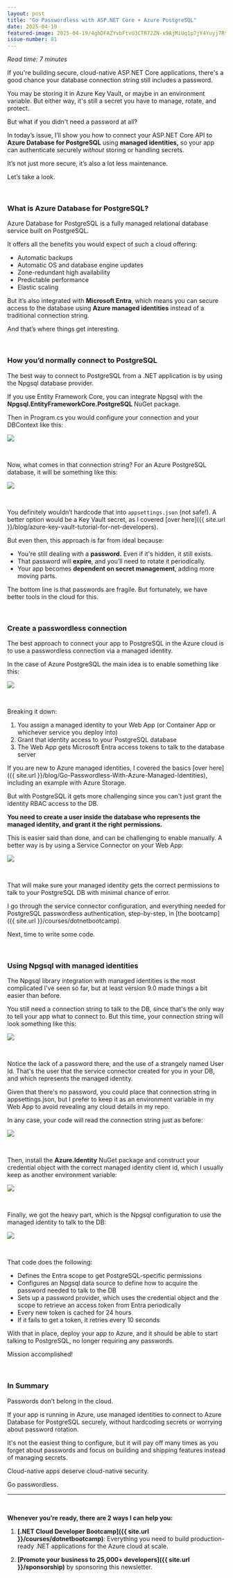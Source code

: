 ```yaml
---
layout: post
title: "Go Passwordless with ASP.NET Core + Azure PostgreSQL"
date: 2025-04-19
featured-image: 2025-04-19/4ghDFAZYvbFtvU3CTR72ZN-x9AjMiUq1p7jY4Yuyj7RtP.jpeg
issue-number: 81
---
```


*Read time: 7 minutes*
​

If you're building secure, cloud-native ASP.NET Core applications, there's a good chance your database connection string still includes a password.

You may be storing it in Azure Key Vault, or maybe in an environment variable. But either way, it's still a secret you have to manage, rotate, and protect.

But what if you didn't need a password at all?

In today’s issue, I’ll show you how to connect your ASP.NET Core API to **Azure Database for PostgreSQL** using **managed identities,** so your app can authenticate securely *without* storing or handling secrets.

It’s not just more secure, it’s also a lot less maintenance.

Let’s take a look.

​

### **What is Azure Database for PostgreSQL?**
Azure Database for PostgreSQL is a fully managed relational database service built on PostgreSQL.

It offers all the benefits you would expect of such a cloud offering: 

*   <span>Automatic backups</span>
*   <span>Automatic OS and database engine updates </span>
*   <span>Zone-redundant high availability</span>
*   <span>Predictable performance</span>
*   <span>Elastic scaling</span>

But it’s also integrated with **Microsoft Entra**, which means you can secure access to the database using **Azure managed identities** instead of a traditional connection string.

And that’s where things get interesting.

​

### **How you’d normally connect to PostgreSQL**
The best way to connect to PostgreSQL from a .NET application is by using the Npgsql database provider. 

If you use Entity Framework Core, you can integrate Npgsql with the **Npgsql.EntityFrameworkCore.PostgreSQL** NuGet package.

Then in Program.cs you would configure your connection and your DBContext like this:


![](/assets/images/2025-04-19/4ghDFAZYvbFtvU3CTR72ZN-kLuCsXSiVuQmEgMpqWsP8S.jpeg)

​

Now, what comes in that connection string? For an Azure PostgreSQL database, it will be something like this:


![](/assets/images/2025-04-19/4ghDFAZYvbFtvU3CTR72ZN-fns9p6xyTDsADnjfghngi9.jpeg)

​

You definitely wouldn’t hardcode that into `appsettings.json` (not safe!). A better option would be a Key Vault secret, as I covered [over here]({{ site.url }}/blog/azure-key-vault-tutorial-for-net-developers).

But even then, this approach is far from ideal because:

*   <span>You're still dealing with a **password.** Even if it's hidden, it still exists.</span>
*   <span>That password will **expire**, and you’ll need to rotate it periodically.</span>
*   <span>Your app becomes **dependent on secret management**, adding more moving parts.</span>

The bottom line is that passwords are fragile. But fortunately, we have better tools in the cloud for this.

​

### **Create a passwordless connection**
The best approach to connect your app to PostgreSQL in the Azure cloud is to use a passwordless connection via a managed identity.

In the case of Azure PostgreSQL the main idea is to enable something like this:


![](/assets/images/2025-04-19/4ghDFAZYvbFtvU3CTR72ZN-x9AjMiUq1p7jY4Yuyj7RtP.jpeg)

​

Breaking it down:

1.  <span>You assign a managed identity to your Web App (or Container App or whichever service you deploy into) </span>
2.  <span>Grant that identity access to your PostgreSQL database</span>
3.  <span>The Web App gets Microsoft Entra access tokens to talk to the database server</span>

If you are new to Azure managed identities, I covered the basics [over here]({{ site.url }}/blog/Go-Passwordless-With-Azure-Managed-Identities), including an example with Azure Storage. 

But with PostgreSQL it gets more challenging since you can't just grant the identity RBAC access to the DB. 

**You need to create a user inside the database who represents the managed identity, and grant it the right permissions.**

This is easier said than done, and can be challenging to enable manually. A better way is by using a Service Connector on your Web App:


![](/assets/images/2025-04-19/4ghDFAZYvbFtvU3CTR72ZN-pDnnZUd7TZPEvsWbFxd4Zr.jpeg)

​

That will make sure your managed identity gets the correct permissions to talk to your PostgreSQL DB with minimal chance of error.

I go through the service connector configuration, and everything needed for PostgreSQL passwordless authentication, step-by-step, in [the bootcamp]({{ site.url }}/courses/dotnetbootcamp).

Next, time to write some code.

​

### **Using Npgsql with managed identities**
The Npgsql library integration with managed identities is the most complicated I've seen so far, but at least version 9.0 made things a bit easier than before.

You still need a connection string to talk to the DB, since that's the only way to tell your app what to connect to. But this time, your connection string will look something like this:


![](/assets/images/2025-04-19/4ghDFAZYvbFtvU3CTR72ZN-fCmrs3AHBftxV84B5L7aN6.jpeg)

​

Notice the lack of a password there, and the use of a strangely named User Id. That's the user that the service connector created for you in your DB, and which represents the managed identity.

Given that there's no password, you could place that connection string in appsettings.json, but I prefer to keep it as an environment variable in my Web App to avoid revealing any cloud details in my repo.

In any case, your code will read the connection string just as before:


![](/assets/images/2025-04-19/4ghDFAZYvbFtvU3CTR72ZN-qeapzAtZ9JrrYLjxucyipj.jpeg)

​

Then, install the **Azure.Identity** NuGet package and construct your credential object with the correct managed identity client id, which I usually keep as another environment variable:


![](/assets/images/2025-04-19/4ghDFAZYvbFtvU3CTR72ZN-gbkrDSjMdH1G5QP9PB1wAR.jpeg)

​

Finally, we got the heavy part, which is the Npgsql configuration to use the managed identity to talk to the DB:


![](/assets/images/2025-04-19/4ghDFAZYvbFtvU3CTR72ZN-6kAGBuvNKRvWgB3wXCvRJv.jpeg)

​

That code does the following:

*   <span>Defines the Entra scope to get PostgreSQL-specific permissions</span>
*   <span>Configures an Npgsql data source to define how to acquire the password needed to talk to the DB</span>
*   <span>Sets up a password provider, which uses the credential object and the scope to retrieve an access token from Entra periodically</span>
*   <span>Every new token is cached for 24 hours</span>
*   <span>If it fails to get a token, it retries every 10 seconds</span>

With that in place, deploy your app to Azure, and it should be able to start talking to PostgreSQL, no longer requiring any passwords.

Mission accomplished!

​

### **In Summary**
Passwords don’t belong in the cloud.

If your app is running in Azure, use managed identities to connect to Azure Database for PostgreSQL securely, without hardcoding secrets or worrying about password rotation.

It's not the easiest thing to configure, but it will pay off many times as you forget about passwords and focus on building and shipping features instead of managing secrets. 

Cloud-native apps deserve cloud-native security.

Go passwordless.

---

<br/>

**Whenever you’re ready, there are 2 ways I can help you:**

1. **[.NET Cloud Developer Bootcamp]({{ site.url }}/courses/dotnetbootcamp)**: Everything you need to build production-ready .NET applications for the Azure cloud at scale.

2. **[Promote your business to 25,000+ developers]({{ site.url }}/sponsorship)** by sponsoring this newsletter.